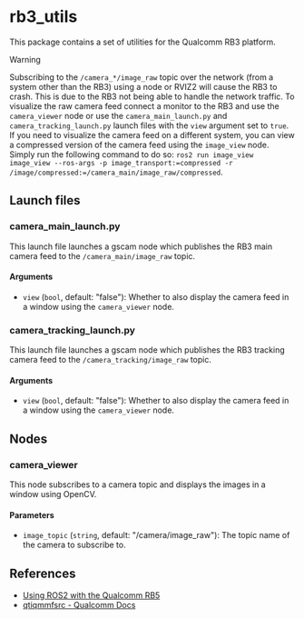 # rb3_utils
This package contains a set of utilities for the Qualcomm RB3 platform.

> [!WARNING]
> Subscribing to the `/camera_*/image_raw` topic over the network (from a system other than the RB3) using a node or RVIZ2 will cause the RB3 to crash. This is due to the RB3 not being able to handle the network traffic. 
> To visualize the raw camera feed connect a monitor to the RB3 and use the `camera_viewer` node or use the `camera_main_launch.py` and `camera_tracking_launch.py` launch files with the `view` argument set to `true`. 
> If you need to visualize the camera feed on a different system, you can view a compressed version of the camera feed using the `image_view` node. Simply run the following command to do so: `ros2 run image_view image_view --ros-args -p image_transport:=compressed -r /image/compressed:=/camera_main/image_raw/compressed`.

## Launch files
### camera_main_launch.py
This launch file launches a gscam node which publishes the RB3 main camera feed to the `/camera_main/image_raw` topic.
#### Arguments
- `view` (`bool`, default: "false"): Whether to also display the camera feed in a window using the `camera_viewer` node.

### camera_tracking_launch.py
This launch file launches a gscam node which publishes the RB3 tracking camera feed to the `/camera_tracking/image_raw` topic.
#### Arguments
- `view` (`bool`, default: "false"): Whether to also display the camera feed in a window using the `camera_viewer` node.

## Nodes
### camera_viewer
This node subscribes to a camera topic and displays the images in a window using OpenCV.
#### Parameters
- `image_topic` (`string`, default: "/camera/image_raw"): The topic name of the camera to subscribe to.

## References
- [Using ROS2 with the Qualcomm RB5](https://gist.github.com/stephendade/277f4d3d02bff565f393306c06ef570f)
- [qtiqmmfsrc - Qualcomm Docs](https://docs.qualcomm.com/bundle/publicresource/topics/80-70014-50/qtiqmmfsrc.html)
